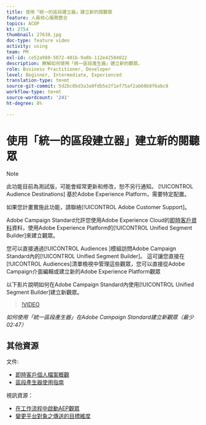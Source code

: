```yaml
---
title: 使用「統一的區段建立器」建立新的閱聽眾
feature: 人員核心服務整合
topics: ACOP
kt: 2754
thumbnail: 27638.jpg
doc-type: feature video
activity: using
team: PM
exl-id: ce52a988-5072-401b-9a8b-112e42504022
description: 瞭解如何使用「統一區段產生器」建立新的觀眾。
role: Business Practitioner, Developer
level: Beginner, Intermediate, Experienced
translation-type: tm+mt
source-git-commit: 5d2bc8bd3a3a0fdb5e2f1ef75af2ab60b8f6abc8
workflow-type: tm+mt
source-wordcount: '241'
ht-degree: 8%

---
```


# 使用「統一的區段建立器」建立新的閱聽眾

>[!NOTE]
>
>此功能目前為測試版，可能會經常更新和修改，恕不另行通知。 [!UICONTROL Audience Destinations] 基於Adobe Experience Platform，需要特定配置。
>
>如果您計畫實施此功能，請聯絡[!UICONTROL Adobe Customer Support]。

Adobe Campaign Standard允許您使用Adobe Experience Cloud的[即時客戶資料](https://docs.adobe.com/content/help/en/platform-learn/tutorials/profiles/understanding-the-real-time-customer-profile.html)資料，使用Adobe Experience Platform的[!UICONTROL Unified Segment Builder]來建立觀眾。

您可以直接通過[!UICONTROL Audiences ]模組訪問Adobe Campaign Standard內的[!UICONTROL Unified Segment Builder]。 這可讓您直接在[!UICONTROL Audiences]清單檢視中管理這些觀眾，您可以直接從Adobe Campaign介面編輯或建立新的Adobe Experience Platform觀眾

以下影片說明如何在Adobe Campaign Standard內使用[!UICONTROL Unified Segment Builder]建立新觀眾。

>[!VIDEO](https://video.tv.adobe.com/v/27638?quality=12)

*如何使用「統一區段產生器」在Adobe Campaign Standard建立新觀眾（最少02:47）*

## 其他資源

文件:

* [即時客戶個人檔案概觀](https://www.adobe.io/apis/experienceplatform/home/profile-identity-segmentation/profile-identity-segmentation-services.html#!api-specification/markdown/narrative/technical_overview/unified_profile_architectural_overview/unified_profile_architectural_overview.md)
* [區段產生器使用指南](https://www.adobe.io/apis/experienceplatform/home/profile-identity-segmentation/profile-identity-segmentation-services.html#!api-specification/markdown/narrative/technical_overview/segmentation/segment-builder-guide.md)

視訊資源：

* [在工作流程中啟動AEP觀眾](/help/profiles-and-audiences/audience-destinations/activating-aep-audiences.md)
* [變更平台對象之傳送的目標維度](/help/profiles-and-audiences/audience-destinations/changing-targeting-dimension.md)
